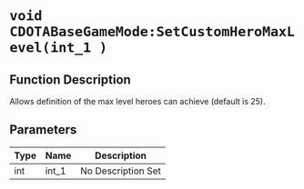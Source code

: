 # `void CDOTABaseGameMode:SetCustomHeroMaxLevel(int_1 )`
## Function Description
Allows definition of the max level heroes can achieve (default is 25).
## Parameters
Type|Name|Description
--|--|--
int|int_1|No Description Set
